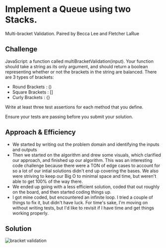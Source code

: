 # Implement a Queue using two Stacks.
Multi-bracket Validation. Paired by Becca Lee and Fletcher LaRue

## Challenge
JavaScript: a function called multiBracketValidation(input). 
Your function should take a string as its only argument, and should return a boolean representing whether or not the brackets in the string are balanced. There are 3 types of brackets:

- Round Brackets : ()
- Square Brackets : []
- Curly Brackets : {}

Write at least three test assertions for each method that you define.


Ensure your tests are passing before you submit your solution.

## Approach & Efficiency
- We started by writing out the problem domain and identifying the inputs and outputs
- Then we started on the algorithm and drew some visuals, which clarified our approach, and finished up our algorithm. This was an interesting code challenge because there were a TON of edge cases to account for so a lot of our intial solutions didn't end up covering the bases. We also were striving to keep our Big O to minimal space and time, but weren't able to get 100% of the way there.
- We ended up going with a less efficient solution, coded that out roughly on the board, and then started coding things up.
- I got mine coded, but encountered an infinite loop. I tried a couple of things to fix it, but didn't have luck. For time's sake, I'm moving on without writing tests, but I'd like to revisit if I have time and get things working properly.

## Solution
![bracket validation](../assets/multi-bracket-validation.JPG)